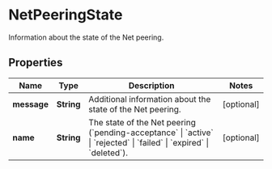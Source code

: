 

# NetPeeringState

Information about the state of the Net peering.

## Properties

| Name | Type | Description | Notes |
|------------ | ------------- | ------------- | -------------|
|**message** | **String** | Additional information about the state of the Net peering. |  [optional] |
|**name** | **String** | The state of the Net peering (&#x60;pending-acceptance&#x60; \\| &#x60;active&#x60; \\| &#x60;rejected&#x60; \\| &#x60;failed&#x60; \\| &#x60;expired&#x60; \\| &#x60;deleted&#x60;). |  [optional] |



